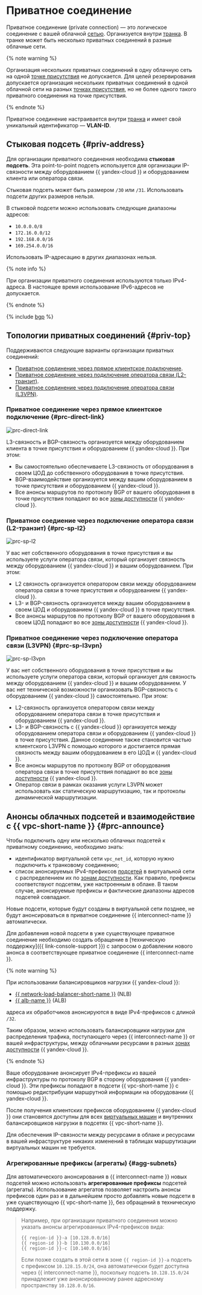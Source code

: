 # Приватное соединение

Приватное соединение (private connection) — это логическое соединение с вашей облачной [сетью](../../vpc/concepts/network.md#network). Организуется внутри [транка](./trunk.md). В транке может быть несколько приватных соединений в разные облачные сети.

{% note warning %}

Организация нескольких приватных соединений в одну облачную сеть на одной [точке присутствия](./pops.md) не допускается. Для целей резервирования допускается организация нескольких приватных соединений в одной облачной сети на разных [точках присутствия](./pops.md), но не более одного такого приватного соединения на точке присутствия.

{% endnote %}
 
Приватное соединение настраивается внутри [транка](./trunk.md) и имеет свой уникальный идентификатор — **VLAN-ID**. 

## Стыковая подсеть {#priv-address}

Для организации приватного соединения необходима **стыковая подсеть**. Эта point-to-point подсеть используется для организации IP-связности между оборудованием {{ yandex-cloud }} и оборудованием клиента или оператора связи.

Стыковая подсеть может быть размером `/30` или `/31`. Использовать подсети других размеров нельзя.

В стыковой подсети можно использовать следующие диапазоны адресов:

* `10.0.0.0/8`
* `172.16.0.0/12`
* `192.168.0.0/16`
* `169.254.0.0/16`

Использовать IP-адресацию в других диапазонах нельзя.

{% note info %}

При организации приватного соединения используются только IPv4-адреса.
В настоящее время использование IPv6-адресов не допускается.

{% endnote %}


{% include [bgp](../../_includes/interconnect/bgp.md) %}


## Топологии приватных соединений {#priv-top}

Поддерживаются следующие варианты организации приватных соединений:

* [Приватное соединение через прямое клиентское подключение](#prc-direct-link).
* [Приватное соединение через подключение оператора связи (L2-транзит)](#prc-sp-l2).
* [Приватное соединение через подключение оператора связи (L3VPN)](#prc-sp-l3vpn).

### Приватное соединение через прямое клиентское подключение {#prc-direct-link}


![prc-direct-link](../../_assets/interconnect/interconnect-bgp-1.svg)



L3-связность и BGP-связность организуется между оборудованием клиента в точке присутствия и оборудованием {{ yandex-cloud }}. При этом:

* Вы самостоятельно обеспечиваете L3-связность от оборудования в своем ЦОД до собственного оборудования в точке присутствия.
* BGP-взаимодействие организуется между вашим оборудованием в точке присутствия и оборудованием {{ yandex-cloud }}.
* Все анонсы маршрутов по протоколу BGP от вашего оборудования в точке присутствия попадают во все [зоны доступности](../../overview/concepts/geo-scope.md) {{ yandex-cloud }}.

### Приватное соедиение через подключение оператора связи (L2-транзит) {#prc-sp-l2}


![prc-sp-l2](../../_assets/interconnect/interconnect-bgp-2.svg)



У вас нет собственного оборудования в точке присутствия и вы используете услуги оператора связи, который организует связность между оборудованием {{ yandex-cloud }} и вашим оборудованием. При этом:
* L2 связность организуется оператором связи между оборудованием оператора связи в точке присутствия и оборудованием {{ yandex-cloud }}.
* L3- и BGP-связность организуется между вашим оборудованием в своем ЦОД и оборудованием {{ yandex-cloud }} в точке присутствия.
* Все анонсы маршрутов по протоколу BGP от вашего оборудования в своем ЦОД попадают во все [зоны доступности](../../overview/concepts/geo-scope.md) {{ yandex-cloud }}.

### Приватное соединение через подключение оператора связи (L3VPN) {#prc-sp-l3vpn}


![prc-sp-l3vpn](../../_assets/interconnect/interconnect-bgp-3.svg)



У вас нет собственного оборудования в точке присутствия и вы используете услуги оператора связи, который организует для связность между оборудованием {{ yandex-cloud }} и вашим оборудованием. У вас нет технической возможности организовать BGP-связность с оборудованием {{ yandex-cloud }} самостоятельно. При этом:

* L2-связность организуется оператором связи между оборудованием оператора связи в точке присутствия и оборудованием {{ yandex-cloud }}.
* L3- и BGP-связность с {{ yandex-cloud }} организуется между оборудованием оператора связи и оборудованием {{ yandex-cloud }} в точке присутствия. Данное соединение также становится частью клиентского L3VPN с помощью которого и достигается прямая связность между вашим оборудованием в его ЦОД и {{ yandex-cloud }}.
* Все анонсы маршрутов по протоколу BGP от оборудования оператора связи в точке присутствия попадают во все [зоны доступности](../../overview/concepts/geo-scope.md) {{ yandex-cloud }}.
* Оператор связи в рамках оказания услуги L3VPN может использовать как статическую маршрутизацию, так и протоколы динамической маршрутизации.


## Анонсы облачных подсетей и взаимодействие с {{ vpc-short-name }} {#prc-announce}

Чтобы подключить одну или несколько облачных подсетей к приватному соединению, необходимо знать:
* идентификатор виртуальной сети `vpc_net_id`, которую нужно подключить к транковому соединению;
* cписок анонсируемых IPv4-префиксов [подсетей](../../vpc/concepts/network.md#subnet) в виртуальной сети с распределением их по [зонам доступности](../../overview/concepts/geo-scope.md). Как правило, префиксы соответствуют подсетям, уже настроенным в облаке. В таком случае, анонсируемые префиксы и фактические диапазоны адресов подсетей совпадают.

Новые подсети, которые будут созданы в виртуальной сети позднее, не будут анонсироваться в приватное соединение {{ interconnect-name }} автоматически. 

Для добавления новой подсети в уже существующее приватное соединение необходимо создать обращение в [техническую поддержку]({{ link-console-support }}) с запросом о добавлении нового анонса в соответствующее приватное соединение {{ interconnect-name }}.

{% note warning %}

При использовании балансировщиков нагрузки {{ yandex-cloud }}: 
* [{{ network-load-balancer-short-name }}](../../network-load-balancer/) (NLB)
* [{{ alb-name }}](../../application-load-balancer/) (ALB)

адреса их обработчиков анонсируются в виде IPv4-префиксов с длиной `/32`.

Таким образом, можно использовать балансировщики нагрузки для распределения трафика, поступающего через {{ interconnect-name }} от вашей инфраструктуры, между облачными ресурсами в разных [зонах доступности](../../overview/concepts/geo-scope.md) {{ yandex-cloud }}.

{% endnote %}

Ваше оборудование анонсирует IPv4-префиксы из вашей инфраструктуры по протоколу BGP в сторону оборудования {{ yandex-cloud }}. Эти префиксы попадают в подсети {{ vpc-short-name }} с помощью редистрибуции маршрутной информации на оборудовании {{ yandex-cloud }}.

После получения клиентских префиксов оборудованием {{ yandex-cloud }} они становятся доступны для всех [виртуальных машин](../../glossary/vm.md) и внутренних балансировщиков нагрузки в подсетях {{ vpc-short-name }}.

Для обеспечения IP-связности между ресурсами в облаке и ресурсами в вашей инфраструктуре никаких изменений в таблицах маршрутизации виртуальных машин не требуется.

### Агрегированные префиксы (агрегаты) {#agg-subnets}

Для автоматического анонсирования в {{ interconnect-name }} новых подсетей можно использовать **агрегированные префиксы** подсетей (агрегаты). Использование агрегатов позволяет настроить анонсы префиксов один раз и в дальнейшем просто добавлять новые подсети в уже существующую {{ vpc-short-name }}, без обращений в техническую поддержку.

> Например, при организации приватного соединения можно указать анонсы агрегированных IPv4-префиксов вида:
>
> ```
> {{ region-id }}-a [10.128.0.0/16]
> {{ region-id }}-b [10.130.0.0/16]
> {{ region-id }}-c [10.140.0.0/16]
> ```
>
> Если позже создать в этой сети в зоне `{{ region-id }}-a` подсеть с префиксом `10.128.15.0/24`, она автоматически будет доступна через {{ interconnect-name }}, поскольку подсеть `10.128.15.0/24` принадлежит уже анонсированному ранее адресному пространству `10.128.0.0/16`.

